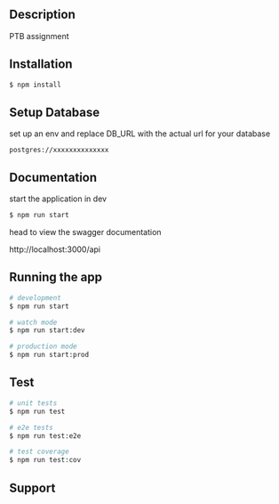 
## Description

 PTB assignment

## Installation

```bash
$ npm install
```

## Setup Database


set up an env  and replace DB_URL with the actual  url for your database

`postgres://xxxxxxxxxxxxxx`


## Documentation

start the application in dev 
```bash
$ npm run start
```

 head to  view the swagger documentation


http://localhost:3000/api




## Running the app

```bash
# development
$ npm run start

# watch mode
$ npm run start:dev

# production mode
$ npm run start:prod
```

## Test

```bash
# unit tests
$ npm run test

# e2e tests
$ npm run test:e2e

# test coverage
$ npm run test:cov
```

## Support

